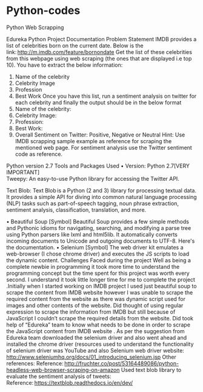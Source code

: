 # Python-codes
Python Web Scrapping


Edureka Python Project Documentation 
Problem Statement 
IMDB provides a list of celebrities born on the current date. Below is the link: http://m.imdb.com/feature/bornondate 
Get the list of these celebrities from this webpage using web scraping (the ones that are displayed i.e top 10). You have to extract the below information: 
1.	Name of the celebrity 
2.	Celebrity Image 
3.	Profession 
4.	Best Work 
Once you have this list, run a sentiment analysis on twitter for each celebrity and finally the output should be in the below format 
1.	Name of the celebrity: 
2.	Celebrity Image: 
3.	Profession: 
4.	Best Work: 
5.	Overall Sentiment on Twitter: Positive, Negative or Neutral 
Hint: Use IMDB scrapping sample example as reference for scraping the mentioned web page. For sentiment analysis use the Twitter sentiment code as reference. 
 
Python version 2.7 
Tools and Packages Used 
• Version: Python 2.7[VERY IMPORTANT]  
 Tweepy: An easy-to-use Python library for accessing the Twitter API. 
 
Text Blob: 
Text Blob is a Python (2 and 3) library for processing textual data. It provides a simple API for diving into common natural language processing (NLP) tasks such as part-of-speech tagging, noun phrase extraction, sentiment analysis, classification, translation, and more. 
 
• Beautiful Soup [Symbol] Beautiful Soup provides a few simple methods and Pythonic idioms for navigating, searching, and modifying a parse tree using Python parsers like lxml and html5lib. It automatically converts incoming documents to Unicode and outgoing documents to UTF-8. Here's the documentation. 
• Selenium [Symbol] The web driver kit emulates a web-browser (I chose chrome driver) and executes the JS scripts to load the dynamic content. 
Challenges Faced during the project 
Well as being a complete newbie in programming it took more time to understand the programming concept but the time spent for this project was worth every second. 
I understand it took little  longer time for me to complete the project .Initially when I started working on IMDB project I used just beautiful soup to scrape the content from IMDB website however I was unable to scrape the required content from the website as there was dynamic script used for images and other contents of the website. 
Did thought of using regular expression to scrape the information from IMDB  but still because of JavaScript I couldn’t scrape the required details from the website. 
Did took help of “Edureka” team to know what needs to be done in order to scrape the JavaScript content from IMDB website . As per the suggestion from Edureka team  downloaded the selenium driver and also went ahead and  installed the chrome driver (resources used to understand the functionality of selenium driver was YouTube and also Selenium web driver website: http://www.seleniumhq.org/docs/01_introducing_selenium.jsp 
Other references: 
Reference: http://fruchter.co/post/53164489086/python-headless-web-browser-scraping-on-amazon 
Used text blob library to evaluate the sentiment analysis of tweets: 
Reference: https://textblob.readthedocs.io/en/dev/ 
 
 
 
 
 
 

